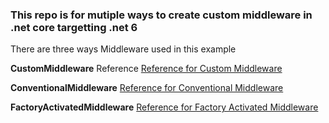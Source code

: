 ### This repo is for mutiple ways to create custom middleware in .net core targetting .net 6 

There are three ways Middleware used in this example

**CustomMiddleware**
Reference
[Reference for Custom Middleware](https://www.c-sharpcorner.com/article/middleware-in-asp-net-core-and-how-to-create-your-own)

**ConventionalMiddleware**
[Reference for Conventional Middleware](https://learn.microsoft.com/en-us/aspnet/core/fundamentals/middleware/extensibility?view=aspnetcore-8.0)


**FactoryActivatedMiddleware**
[Reference for Factory Activated Middleware](https://learn.microsoft.com/en-us/aspnet/core/fundamentals/middleware/extensibility?view=aspnetcore-8.0)


